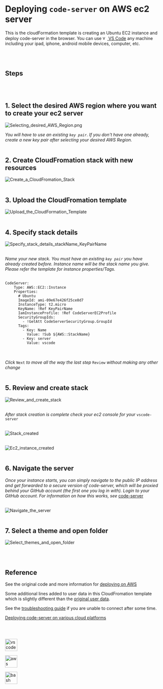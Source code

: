 # Deploying `code-server` on AWS ec2 server

This is the cloudFormation template is creating an Ubuntu EC2 instance and deploy code-server in the browser. You can use <a align="left"> </a> <a href="https://code.visualstudio.com/" target="_blank"> <img src="https://www.vectorlogo.zone/logos/visualstudio_code/visualstudio_code-icon.svg" alt="vscode" width="15" height="15"/> </a>   [VS Code](https://code.visualstudio.com) any machine including your ipad, iphone, android mobile devices, computer, etc.

<br></br>

## Steps

<br></br>

## 1. Select the desired AWS region where you want to create your ec2 server

![Selecting_desired_AWS_Region.png](img/Selecting_desired_AWS_Region.png?raw=true)


_You will have to use an existing `key pair`. If you don't have one already, create a new key pair after selecting your desired AWS Region._
<br></br>

## 2. Create CloudFromation stack with new resources

![Create_a_CloudFromation_Stack](img/Create_a_CloudFromation_Stack.png?raw=true)
<br></br>

## 3. Upload the CloudFromation template

![Upload_the_CloudFormation_Template](img/Upload_the_CloudFormation_Template.png?raw=true)
<br></br>

## 4. Specify stack details
![Specify_stack_details_stackName_KeyPairName](img/Specify_stack_details_stackName_KeyPairName.png?raw=true)
<br></br>

_Name your new stack. You must have an existing `key pair` you have already created before. 
Instance name will be the stack name you give. Please refer the template for instance properties/Tags._
<br></br>

```
CodeServer:
    Type: AWS::EC2::Instance
    Properties:
      # Ubuntu
      ImageId: ami-09e67e426f25ce0d7
      InstanceType: t2.micro
      KeyName: !Ref KeyPairName
      IamInstanceProfile: !Ref CodeServerEC2Profile
      SecurityGroupIds:
        - !GetAtt CodeServerSecurityGroup.GroupId
      Tags:
        - Key: Name
          Value: !Sub ${AWS::StackName}
        - Key: server
          Value: vscode
```

<br></br>
_Click_ `Next` _to move all the way the last step_ `Review` _without making any other change_ 
<br></br>


## 5. Review and create stack

![Review_and_create_stack](img/Review_and_create_stack.png?raw=true)
<br></br>

_After stack creation is complete check your ec2 console for your_ `vscode-server`
<br></br>

![Stack_created](img/Stack_created.png?raw=true)
<br></br>

![Ec2_instance_created](img/Ec2_instance_created.png?raw=true)
<br></br>


## 6. Navigate the server

_Once your instance starts, you can simply navigate to the public IP address and get forwarded to a secure version of code-server, which will be proxied behind your GitHub account (the first one you log in with). Login to your GitHub account. For information on how this works, see_ [code-server](https://github.com/cdr/code-server#cloud-program-%EF%B8%8F)
<br></br>

![Navigate_the_server](img/Navigate_the_server.png?raw=true)
<br></br>

## 7. Select a theme and open folder

![Select_themes_and_open_folder](img/Select_themes_and_open_folder.png?raw=true)


<br></br>

## Reference

See the original code and more information for [deploying on AWS](https://github.com/cdr/deploy-code-server/blob/main/guides/aws-ec2.md)

Some additional lines added to user data in this CloudFromation template which is slightly different than the [original user data](https://github.com/cdr/deploy-code-server/blob/main/deploy-vm/launch-code-server.sh).

See the [troubleshooting guide](../deploy-vm#troubleshooting) if you are unable to connect after some time.

[Deploying code-server on various cloud platforms](https://github.com/cdr/deploy-code-server)



## 
<br>

<a align="left"> </a> <a href="https://code.visualstudio.com/" target="_blank"> <img src="https://www.vectorlogo.zone/logos/visualstudio_code/visualstudio_code-icon.svg" alt="vscode" width="40" height="40"/> </a> 

<a href="https://aws.amazon.com/cloudformation/" target="_blank"> <img src="https://www.vectorlogo.zone/logos/amazon_cloudformation/amazon_cloudformation-icon.svg" alt="aws" width="40" height="40"/> </a> 

<a href="https://www.gnu.org/software/bash/" target="_blank"> <img src="https://www.vectorlogo.zone/logos/gnu_bash/gnu_bash-icon.svg" alt="bash" width="40" height="40"/></a> 
